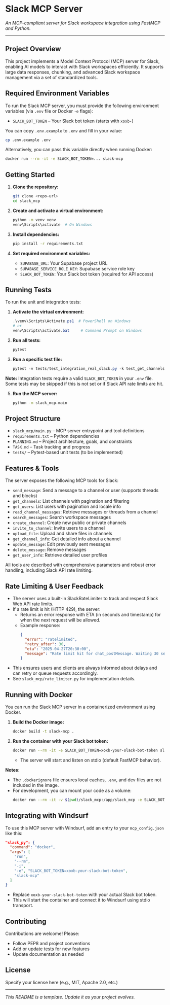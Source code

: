 # Slack MCP Server

_An MCP-compliant server for Slack workspace integration using FastMCP and Python._

---

## Project Overview
This project implements a Model Context Protocol (MCP) server for Slack, enabling AI models to interact with Slack workspaces efficiently. It supports large data responses, chunking, and advanced Slack workspace management via a set of standardized tools.

## Required Environment Variables

To run the Slack MCP server, you must provide the following environment variables (via `.env` file or Docker `-e` flags):

- `SLACK_BOT_TOKEN` – Your Slack bot token (starts with `xoxb-`)

You can copy `.env.example` to `.env` and fill in your value:
```sh
cp .env.example .env
```

Alternatively, you can pass this variable directly when running Docker:
```sh
docker run --rm -it -e SLACK_BOT_TOKEN=... slack-mcp
```

## Getting Started

1. **Clone the repository:**
   ```bash
   git clone <repo-url>
   cd slack_mcp
   ```
2. **Create and activate a virtual environment:**
   ```bash
   python -m venv venv
   venv\Scripts\activate  # On Windows
   ```
3. **Install dependencies:**
   ```bash
   pip install -r requirements.txt
   ```

4. **Set required environment variables:**
   - `SUPABASE_URL`: Your Supabase project URL
   - `SUPABASE_SERVICE_ROLE_KEY`: Supabase service role key
   - `SLACK_BOT_TOKEN`: Your Slack bot token (required for API access)

## Running Tests

To run the unit and integration tests:

1. **Activate the virtual environment:**
   ```powershell
   .\venv\Scripts\Activate.ps1  # PowerShell on Windows
   # or
   venv\Scripts\activate.bat     # Command Prompt on Windows
   ```
2. **Run all tests:**
   ```powershell
   pytest
   ```
3. **Run a specific test file:**
   ```powershell
   pytest -v tests/test_integration_real_slack.py -k test_get_channels
   ```

**Note:** Integration tests require a valid `SLACK_BOT_TOKEN` in your `.env` file. Some tests may be skipped if this is not set or if Slack API rate limits are hit.

5. **Run the MCP server:**
   ```bash
   python -m slack_mcp.main
   ```

## Project Structure
- `slack_mcp/main.py` – MCP server entrypoint and tool definitions
- `requirements.txt` – Python dependencies
- `PLANNING.md` – Project architecture, goals, and constraints
- `TASK.md` – Task tracking and progress
- `tests/` – Pytest-based unit tests (to be implemented)

## Features & Tools
The server exposes the following MCP tools for Slack:
- `send_message`: Send a message to a channel or user (supports threads and blocks)
- `get_channels`: List channels with pagination and filtering
- `get_users`: List users with pagination and locale info
- `read_channel_messages`: Retrieve messages or threads from a channel
- `search_messages`: Search workspace messages
- `create_channel`: Create new public or private channels
- `invite_to_channel`: Invite users to a channel
- `upload_file`: Upload and share files in channels
- `get_channel_info`: Get detailed info about a channel
- `update_message`: Edit previously sent messages
- `delete_message`: Remove messages
- `get_user_info`: Retrieve detailed user profiles

All tools are described with comprehensive parameters and robust error handling, including Slack API rate limiting.

## Rate Limiting & User Feedback

- The server uses a built-in SlackRateLimiter to track and respect Slack Web API rate limits.
- If a rate limit is hit (HTTP 429), the server:
  - Returns an error response with ETA (in seconds and timestamp) for when the next request will be allowed.
  - Example response:
    ```json
    {
      "error": "ratelimited",
      "retry_after": 30,
      "eta": "2025-04-27T20:30:00",
      "message": "Rate limit hit for chat_postMessage. Waiting 30 seconds. ETA: 2025-04-27T20:30:00."
    }
    ```
- This ensures users and clients are always informed about delays and can retry or queue requests accordingly.
- See `slack_mcp/rate_limiter.py` for implementation details.

## Running with Docker

You can run the Slack MCP server in a containerized environment using Docker.

1. **Build the Docker image:**
   ```sh
   docker build -t slack-mcp .
   ```
2. **Run the container with your Slack bot token:**
   ```sh
   docker run --rm -it -e SLACK_BOT_TOKEN=xoxb-your-slack-bot-token slack-mcp
   ```
   - The server will start and listen on stdio (default FastMCP behavior).

**Notes:**
- The `.dockerignore` file ensures local caches, `.env`, and dev files are not included in the image.
- For development, you can mount your code as a volume:
  ```sh
  docker run --rm -it -v $(pwd)/slack_mcp:/app/slack_mcp -e SLACK_BOT_TOKEN=xoxb-your-slack-bot-token slack-mcp
  ```

## Integrating with Windsurf

To use this MCP server with Windsurf, add an entry to your `mcp_config.json` like this:

```json
"slack_py": {
  "command": "docker",
  "args": [
    "run",
    "--rm",
    "-i",
    "-e", "SLACK_BOT_TOKEN=xoxb-your-slack-bot-token",
    "slack-mcp"
  ]
}
```

- Replace `xoxb-your-slack-bot-token` with your actual Slack bot token.
- This will start the container and connect it to Windsurf using stdio transport.

## Contributing
Contributions are welcome! Please:
- Follow PEP8 and project conventions
- Add or update tests for new features
- Update documentation as needed

## License
Specify your license here (e.g., MIT, Apache 2.0, etc.)

---
_This README is a template. Update it as your project evolves._
